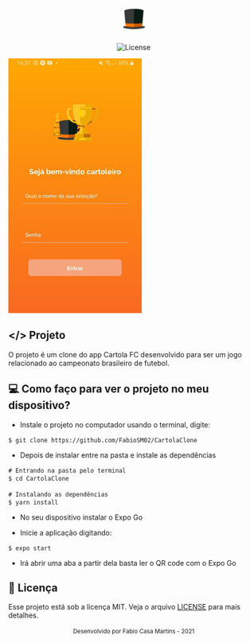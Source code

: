 <h1 align="center">
    <img src=".github/logo.png" alt="icon" height="45" title="Cartola" />
</h1>

<p align="center">
    <img src="https://img.shields.io/static/v1?label=License&message=MIT&color=F5A47D&labelColor=CDCDD1" alt="License" />
</p>

<img src=".github/Screens.jpg?style=flat" alt="screen" style="zoom:50%;" />

## </> Projeto

O projeto é um clone do app Cartola FC desenvolvido para ser um jogo relacionado ao campeonato brasileiro de futebol.

## :computer: Como faço para ver o projeto no meu dispositivo?

- Instale o projeto no computador usando o terminal, digite:

```
$ git clone https://github.com/FabioSM02/CartolaClone
```

- Depois de instalar entre na pasta e instale as dependências

```
# Entrando na pasta pelo terminal
$ cd CartolaClone

# Instalando as dependências
$ yarn install
```

- No seu dispositivo instalar o Expo Go

- Inicie a aplicação digitando:

```
$ expo start
```

- Irá abrir uma aba a partir dela basta ler o QR code com o Expo Go

## :page_with_curl: Licença

Esse projeto está sob a licença MIT. Veja o arquivo [LICENSE](LICENSE.md) para mais detalhes.



<div align="center">
    <small>Desenvolvido por Fabio Casa Martins - 2021</small>
</div>

